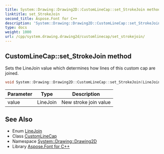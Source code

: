 ```yaml
---
title: System::Drawing::Drawing2D::CustomLineCap::set_StrokeJoin method
linktitle: set_StrokeJoin
second_title: Aspose.Font for C++
description: 'System::Drawing::Drawing2D::CustomLineCap::set_StrokeJoin method. Sets the LineJoin value which determines how lines of this custom cap are joined in C++.'
type: docs
weight: 1000
url: /cpp/system.drawing.drawing2d/customlinecap/set_strokejoin/
---
```

## CustomLineCap::set_StrokeJoin method


Sets the LineJoin value which determines how lines of this custom cap are joined.

```cpp
void System::Drawing::Drawing2D::CustomLineCap::set_StrokeJoin(LineJoin value)
```


| Parameter | Type | Description |
| --- | --- | --- |
| value | LineJoin | New stroke join value |

## See Also

* Enum [LineJoin](../../linejoin/)
* Class [CustomLineCap](../)
* Namespace [System::Drawing::Drawing2D](../../)
* Library [Aspose.Font for C++](../../../)
